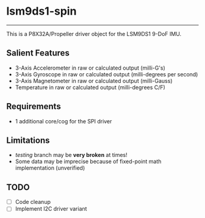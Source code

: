 # lsm9ds1-spin
---------------

This is a P8X32A/Propeller driver object for the LSM9DS1 9-DoF IMU.

## Salient Features

* 3-Axis Accelerometer in raw or calculated output (milli-G's)
* 3-Axis Gyroscope in raw or calculated output (milli-degrees per second)
* 3-Axis Magnetometer in raw or calculated output (milli-Gauss)
* Temperature in raw or calculated output (milli-degrees C/F)

## Requirements

* 1 additional core/cog for the SPI driver

## Limitations

* _testing_ branch may be **very broken** at times!
* Some data may be imprecise because of fixed-point math implementation (unverified)

## TODO

- [ ] Code cleanup
- [ ] Implement I2C driver variant
